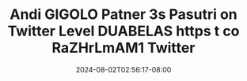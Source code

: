 --- 
title: "Andi GIGOLO Patner 3s Pasutri on Twitter Level DUABELAS https t co RaZHrLmAM1   Twitter"
description: "nonton bokeh Andi GIGOLO Patner 3s Pasutri on Twitter Level DUABELAS https t co RaZHrLmAM1   Twitter full    "
date: 2024-08-02T02:56:17-08:00
file_code: "cbfxce5wasiv"
draft: false
cover: "6lh4tmooxvtc007t.jpg"
tags: ["Andi", "GIGOLO", "Patner", "Pasutri", "Twitter", "Level", "DUABELAS", "https", "Twitter", "bokep-indo", "bokep-viral", "bokep-ig"]
length: 121
fld_id: "1483137"
foldername: "Andi gigolo1 telegram"
categories: ["Andi gigolo1 telegram"]
views: 0
---